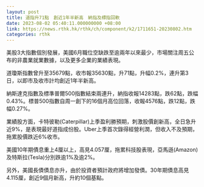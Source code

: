 ```yaml
---
layout: post
title: 道指升71點　創近1年半新高　納指及標指回軟
date: 2023-08-02 05:40:11.000000000 +08:00
link: https://news.rthk.hk/rthk/ch/component/k2/1711651-20230802.htm
categories: rthk
---
```


美股3大指數個別發展，美國6月職位空缺跌至逾兩年以來最少，市場關注周五公布的非農業就業數據，以及更多企業的業績表現。

道瓊斯指數曾升至35679點，收市報35630點，升71點，升幅0.2%，連升第3日，以即市及收市計均創近1年半新高。

納斯達克指數及標準普爾500指數結束兩連升，納指收報14283點，跌62點，跌幅0.43%。標普500指數自周一創下的16個月高位回落，收報4576點，跌12點，跌幅0.27%。

業績股方面，卡特彼勒(Caterpillar)上季盈利勝預期，刺激股價創新高，全日急升近9%，是表現最好道指成份股。Uber上季首次錄得經營利潤，但收入不及預期，拖累股價跌近6%收市。

美國10年期債息重上4厘以上，高見4.057厘，拖累科技股表現，亞馬遜(Amazon)及特斯拉(Tesla)分別跌逾1%及逾2%。

另外，美國長債債息亦升，由於投資者預計政府將增加發債。30年期債息高見4.115厘，創近9個月新高，升約10個基點。
